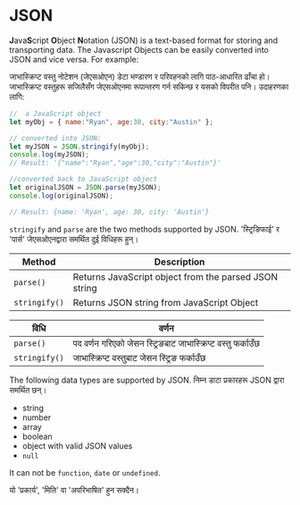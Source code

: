 # JSON

**J**ava**S**cript **O**bject **N**otation (JSON) is a text-based format for storing and transporting data.  The Javascript Objects can be easily converted into JSON and vice versa.  For example:

जाभास्क्रिप्ट वस्तु नोटेशन (जेएसओएन) डेटा भण्डारण र परिवहनको लागि पाठ-आधारित ढाँचा हो। जाभास्क्रिप्ट वस्तुहरू सजिलैसँग जेएसओएनमा रूपान्तरण गर्न सकिन्छ र यसको विपरीत पनि। उदाहरणका लागि:

```javascript
//  a JavaScript object
let myObj = { name:"Ryan", age:30, city:"Austin" };

// converted into JSON:
let myJSON = JSON.stringify(myObj);
console.log(myJSON);
// Result: '{"name":"Ryan","age":30,"city":"Austin"}'

//converted back to JavaScript object
let originalJSON = JSON.parse(myJSON);
console.log(originalJSON);

// Result: {name: 'Ryan', age: 30, city: 'Austin'}
```

`stringify` and  `parse` are the two methods supported by JSON.
'स्ट्रिङिफाई' र 'पार्स' जेएसओएनद्वारा समर्थित दुई विधिहरू हुन्।

| Method        | Description                                            |
| ------------- | ------------------------------------------------------ |
| `parse()`     | Returns  JavaScript object from the parsed JSON string |
| `stringify()` | Returns JSON string from JavaScript Object             |


| विधि | वर्णन |
| ------------- | ------------------------------------------------------ |
| `parse()`     | पद वर्णन गरिएको जेसन स्ट्रिङबाट जाभास्क्रिप्ट वस्तु फर्काउँछ     |
|`stringify()` | जाभास्क्रिप्ट वस्तुबाट जेसन स्ट्रिङ फर्काउँछ             |


The following data types are supported by JSON.
निम्न डाटा प्रकारहरू JSON द्वारा समर्थित छन्।

* string
* number
* array
* boolean
* object with valid JSON values
* `null`

It can not be `function`,  `date` or `undefined`.

यो 'प्रकार्य', 'मिति' वा 'अपरिभाषित' हुन सक्दैन।